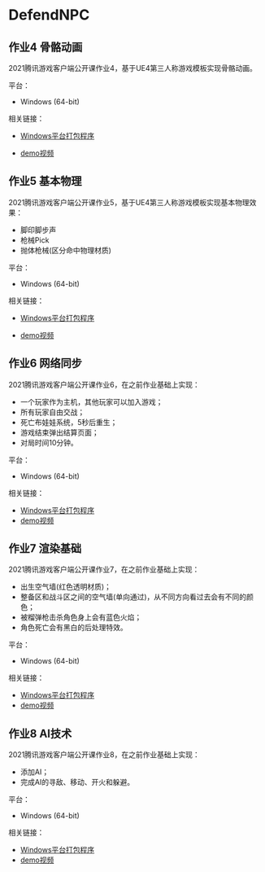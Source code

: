 # DefendNPC
## 作业4 骨骼动画

2021腾讯游戏客户端公开课作业4，基于UE4第三人称游戏模板实现骨骼动画。



平台：

- Windows (64-bit)



相关链接：

- [Windows平台打包程序](https://share.weiyun.com/vK8sRGRR)

- [demo视频](https://share.weiyun.com/bawk2uMf)

## 作业5 基本物理

2021腾讯游戏客户端公开课作业5，基于UE4第三人称游戏模板实现基本物理效果：

- 脚印脚步声
- 枪械Pick
- 抛体枪械(区分命中物理材质)



平台：

- Windows (64-bit)



相关链接：

- [Windows平台打包程序](https://share.weiyun.com/TpEc0Ync)

- [demo视频](https://share.weiyun.com/K05UxwNa)

## 作业6 网络同步

2021腾讯游戏客户端公开课作业6，在之前作业基础上实现：

- 一个玩家作为主机，其他玩家可以加入游戏；
- 所有玩家自由交战；
- 死亡布娃娃系统，5秒后重生；
- 游戏结束弹出结算页面；
- 对局时间10分钟。



平台：

- Windows (64-bit)



相关链接：

- [Windows平台打包程序](https://share.weiyun.com/TQM9Ct2S)
- [demo视频](https://share.weiyun.com/YKNCBoVJ)

## 作业7 渲染基础

2021腾讯游戏客户端公开课作业7，在之前作业基础上实现：

- 出生空气墙(红色透明材质)；
- 整备区和战斗区之间的空气墙(单向通过)，从不同方向看过去会有不同的颜色；
- 被榴弹枪击杀角色身上会有蓝色火焰；
- 角色死亡会有黑白的后处理特效。



平台：

- Windows (64-bit)



相关链接：

- [Windows平台打包程序](https://share.weiyun.com/pkZt2ACc)
- [demo视频](https://share.weiyun.com/z6cZH35T)

## 作业8 AI技术

2021腾讯游戏客户端公开课作业8，在之前作业基础上实现：

- 添加AI；
- 完成AI的寻敌、移动、开火和躲避。



平台：

- Windows (64-bit)



相关链接：

- [Windows平台打包程序](https://share.weiyun.com/NQUAyY2I)
- [demo视频](https://share.weiyun.com/75FZT3RV)

